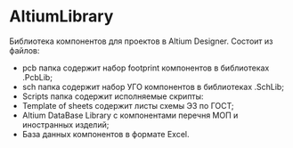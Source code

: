 # AltiumLibrary
Библиотека компонентов для проектов в Altium Designer.
Состоит из файлов:
- pcb папка содержит набор footprint компонентов в библиотеках .PcbLib;
- sch папка содержит набор УГО компонентов в библиотеках .SchLib; 
- Scripts папка содержит исполняемые скрипты:
- Template of sheets содержит листы схемы Э3 по ГОСТ;
- Altium DataBase Library c компонентами перечня МОП и иностранных изделий;
- База данных компонентов в формате Excel.
